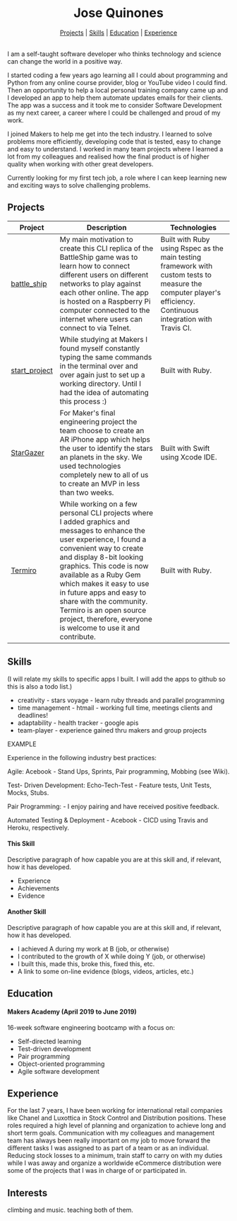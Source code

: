<h1 align="center">
  Jose Quinones
</h1>
<p align="center">
  <a href="#projects">Projects</a> |
  <a href="#skills">Skills</a> |
  <a href="#education">Education</a> |
  <a href="#experience">Experience</a>
  <br><br>
</p>

I am a self-taught software developer who thinks technology and science can change the world in a positive way.

I started coding a few years ago learning all I could about programming and Python from any online course provider, blog or YouTube video I could find. Then an opportunity to help a local personal training company came up and I developed an app to help them automate updates emails for their clients. The app was a success and it took me to consider Software Development as my next career, a career where I could be challenged and proud of my work. 

I joined Makers to help me get into the tech industry. I learned to solve problems more efficiently, developing code that is tested, easy to change and easy to understand. I worked in many team projects where I learned a lot from my colleagues and realised how the final product is of higher quality when working with other great developers. 

Currently looking for my first tech job, a role where I can keep learning new and exciting ways to solve challenging problems.

## Projects

| Project  | Description   | Technologies   |
|----------|---------------|----------------|
| [battle_ship](https://github.com/jo-quin/battle_ship) | My main motivation to create this CLI replica of the BattleShip game was to learn how to connect different users on different networks to play against each other online. The app is hosted on a Raspberry Pi computer connected to the internet where users can connect to via Telnet. | Built with Ruby using Rspec as the main testing framework with custom tests to measure the computer player's efficiency. Continuous integration with Travis CI. |
| [start_project](https://github.com/jo-quin/start_project) | While studying at Makers I found myself constantly typing the same commands in the terminal over and over again just to set up a working directory. Until I had the idea of automating this process :) | Built with Ruby. |
| [StarGazer](https://github.com/jo-quin/stargazer) | For Maker's final engineering project the team choose to create an AR iPhone app which helps the user to identify the stars an planets in the sky. We used technologies completely new to all of us to create an MVP in less than two weeks. | Built with Swift using Xcode IDE. |
| [Termiro](https://github.com/jo-quin/termiro) | While working on a few personal CLI projects where I added graphics and messages to enhance the user experience, I found a convenient way to create and display 8-bit looking graphics. This code is now available as a Ruby Gem which makes it easy to use in future apps and easy to share with the community. Termiro is an open source project, therefore, everyone is welcome to use it and contribute. | Built with Ruby. |

## Skills

(I will relate my skills to specific apps I built. I will add the apps to github so this is also a todo list.)

* creativity - stars voyage - learn ruby threads and parallel programming
* time management - htmail - working full time, meetings clients and deadlines!
* adaptability - health tracker - google apis
* team-player - experience gained thru makers and group projects

EXAMPLE

Experience in the following industry best practices:

Agile: Acebook - Stand Ups, Sprints, Pair programming, Mobbing (see Wiki).

Test- Driven Development: Echo-Tech-Test - Feature tests, Unit Tests, Mocks, Stubs.

Pair Programming: - I enjoy pairing and have received positive feedback.

Automated Testing & Deployment - Acebook - CICD using Travis and Heroku, respectively.

#### This Skill

Descriptive paragraph of how capable you are at this skill and, if relevant, how it has developed.

- Experience
- Achievements
- Evidence

#### Another Skill

Descriptive paragraph of how capable you are at this skill and, if relevant, how it has developed.

- I achieved A during my work at B (job, or otherwise)
- I contributed to the growth of X while doing Y (job, or otherwise)
- I built this, made this, broke this, fixed this, etc.
- A link to some on-line evidence (blogs, videos, articles, etc.)

## Education

#### Makers Academy (April 2019 to June 2019)

16-week software engineering bootcamp with a focus on:
- Self-directed learning
- Test-driven development
- Pair programming
- Object-oriented programming
- Agile software development

## Experience

For the last 7 years, I have been working for international retail companies like Chanel and Luxottica in Stock Control and Distribution positions. 
These roles required a high level of planning and organization to achieve long and short term goals. Communication with my colleagues and management team has always been really important on my job to move forward the different tasks I was assigned to as part of a team or as an individual. 
Reducing stock losses to a minimum, train staff to carry on with my duties while I was away and organize a worldwide eCommerce distribution were some of the projects that I was in charge of or participated in. 

## Interests

climbing and music. teaching both of them.

